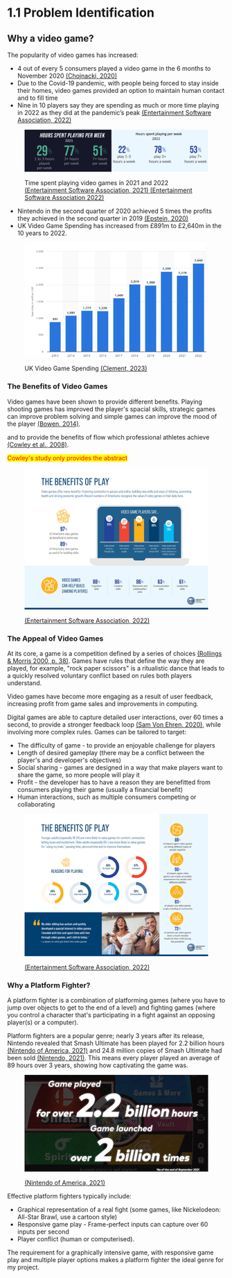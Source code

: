 # 1.1 Problem Identification

## Why a video game?

The popularity of video games has increased:

* 4 out of every 5 consumers played a video game in the 6 months to November 2020 [(Chojnacki, 2020)](../reference-list.md)
* Due to the Covid-19 pandemic, with people being forced to stay inside their homes, video games provided an option to maintain human contact and to fill time
* Nine in 10 players say they are spending as much or more time playing in 2022 as they did at the pandemic’s peak [(Entertainment Software Association, 2022)](../reference-list.md)

<figure><img src="../.gitbook/assets/image (2) (1) (1) (1).png" alt=""><figcaption><p>Time spent playing video games in 2021 and 2022 <a href="https://app.gitbook.com/o/-MM_7qMOfSgqBidGd9EN/s/DLjPKGsqdzJQ60KUFhpl/~/changes/259/reference-list#1.1">(Entertainment Software Association, 2021)</a><a href="https://app.gitbook.com/o/-MM_7qMOfSgqBidGd9EN/s/DLjPKGsqdzJQ60KUFhpl/~/changes/259/reference-list#1.1"> (Entertainment Software Association 2022)</a></p></figcaption></figure>

* Nintendo in the second quarter of 2020 achieved 5 times the profits they achieved in the second quarter in 2019 [(Epstein, 2020)](../reference-list.md)
* UK Video Game Spending has increased from £891m to £2,640m in the 10 years to 2022.

<figure><img src="../.gitbook/assets/image.png" alt=""><figcaption><p>UK Video Game Spending <a href="https://app.gitbook.com/o/-MM_7qMOfSgqBidGd9EN/s/DLjPKGsqdzJQ60KUFhpl/~/changes/259/reference-list#1.1">(Clement, 2023)</a></p></figcaption></figure>

### The Benefits of Video Games

Video games have been shown to provide different benefits. Playing shooting games has improved the player's spacial skills, strategic games can improve problem solving and simple games can improve the mood of the player [(Bowen, 2014)](../reference-list.md).

&#x20;and to provide the benefits of flow which professional athletes achieve [(Cowley et al., 2008)](../reference-list.md).&#x20;

<mark style="color:red;">Cowley's study only provides the abstract</mark>

<figure><img src="../.gitbook/assets/image (5) (1) (1).png" alt=""><figcaption><p><a href="../reference-list.md">(Entertainment Software Association, 2022)</a></p></figcaption></figure>

### The Appeal of Video Games

At its core, a game is a competition defined by a series of choices [(Rollings & Morris 2000, p. 38)](../reference-list.md). Games have rules that define the way they are played, for example, "rock paper scissors" is a ritualistic dance that leads to a quickly resolved voluntary conflict based on rules both players understand.

Video games have become more engaging as a result of user feedback, increasing profit from game sales and improvements in computing.&#x20;

Digital games are able to capture detailed user interactions, over 60 times a second, to provide a stronger feedback loop [(Sam Von Ehren, 2020)](../reference-list.md), while involving more complex rules. Games can be tailored to target:

* The difficulty of game - to provide an enjoyable challenge for players
* Length of desired gameplay (there may be a conflict between the player's and developer's objectives)
* Social sharing - games are designed in a way that make players want to share the game, so more people will play it
* Profit - the developer has to have a reason they are benefitted from consumers playing their game (usually a financial benefit)
* Human interactions, such as multiple consumers competing or collaborating

<figure><img src="../.gitbook/assets/image (3) (1) (1).png" alt=""><figcaption><p><a href="../reference-list.md">(Entertainment Software Association, 2022)</a></p></figcaption></figure>

### Why a Platform Fighter?

A platform fighter is a combination of platforming games (where you have to jump over objects to get to the end of a level) and fighting games (where you control a character that's participating in a fight against an opposing player(s) or a computer).

Platform fighters are a popular genre; nearly 3 years after its release, Nintendo revealed that Smash Ultimate has been played for 2.2 billion hours [(Nintendo of America, 2021)](../reference-list.md) and 24.8 million copies of Smash Ultimate had been sold [(Nintendo, 2021)](../reference-list.md). This means every player played an average of 89 hours over 3 years, showing how captivating the game was.

<figure><img src="../.gitbook/assets/image (4) (1) (1).png" alt=""><figcaption><p><a href="../reference-list.md">(Nintendo of America, 2021)</a></p></figcaption></figure>

Effective platform fighters typically include:

* Graphical representation of a real fight (some games, like Nickelodeon: All-Star Brawl, use a cartoon style)
* Responsive game play - Frame-perfect inputs can capture over 60 inputs per second
* Player conflict (human or computerised).

The requirement for a graphically intensive game, with responsive game play and multiple player options makes a platform fighter the ideal genre for my project.
